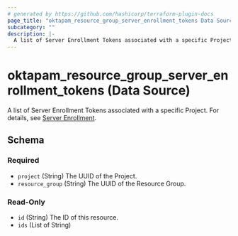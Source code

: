 ```yaml
---
# generated by https://github.com/hashicorp/terraform-plugin-docs
page_title: "oktapam_resource_group_server_enrollment_tokens Data Source - terraform-provider-oktapam"
subcategory: ""
description: |-
  A list of Server Enrollment Tokens associated with a specific Project. For details, see Server Enrollment https://help.okta.com/en/programs/opa-pam/Content/Topics/privileged-access/server-agent/pam-enroll-a-server.htm.
---
```


# oktapam_resource_group_server_enrollment_tokens (Data Source)

A list of Server Enrollment Tokens associated with a specific Project. For details, see [Server Enrollment](https://help.okta.com/en/programs/opa-pam/Content/Topics/privileged-access/server-agent/pam-enroll-a-server.htm).



<!-- schema generated by tfplugindocs -->
## Schema

### Required

- `project` (String) The UUID of the Project.
- `resource_group` (String) The UUID of the Resource Group.

### Read-Only

- `id` (String) The ID of this resource.
- `ids` (List of String)


